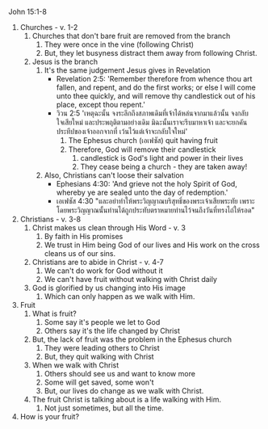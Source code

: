 John 15:1-8

1. Churches - v. 1-2 
    1. Churches that don't bare fruit are removed from the branch
        1. They were once in the vine (following Christ)
        2. But, they let busyness distract them away from following Christ.
    2. Jesus is the branch 
        1. It's the same judgement Jesus gives in Revelation
            - Revelation 2:5: 'Remember therefore from whence thou art fallen, and repent, and do the first works; or else I will come unto thee quickly, and will remove thy candlestick out of his place, except thou repent.'
            - วิวน 2:5 'เหตุฉะนั้น จงระลึกถึงสภาพเดิมที่เจ้าได้หล่นจากมาแล้วนั้น จงกลับใจเสียใหม่ และประพฤติตามอย่างเดิม มิฉะนั้นเราจะรีบมาหาเจ้า และจะยกคันประทีปของเจ้าออกจากที่ เว้นไว้แต่เจ้าจะกลับใจใหม่'
                1. The Ephesus church (เอเฟซัส) quit having fruit
                2. Therefore, God will remove their candlestick
                    1. candlestick is God's light and power in their lives
                    2. They cease being a church - they are taken away!
        2. Also, Christians can't loose their salvation
            - Ephesians 4:30: 'And grieve not the holy Spirit of God, whereby ye are sealed unto the day of redemption.'
            - เอเฟซัส 4:30 "และอย่าทำให้พระวิญญาณบริสุทธิ์ของพระเจ้าเสียพระทัย เพราะโดยพระวิญญาณนั้นท่านได้ถูกประทับตราหมายท่านไว้จนถึงวันที่ทรงไถ่ให้รอด"
2. Christians - v. 3-8
    1. Christ makes us clean through His Word - v. 3
        1. By faith in His promises
        2. We trust in Him being God of our lives and His work on the cross cleans us of our sins.
    2. Christians are to abide in Christ - v. 4-7
        1. We can't do work for God without it 
        2. We can't have fruit without walking with Christ daily
    3. God is glorified by us changing into His image
        1. Which can only happen as we walk with Him.
3. Fruit 
    1. What is fruit?
        1. Some say it's people we let to God
        2. Others say it's the life changed by Christ
    2. But, the lack of fruit was the problem in the Ephesus church 
        1. They were leading others to Christ
        2. But, they quit walking with Christ
    3. When we walk with Christ 
        1. Others should see us and want to know more
        2. Some will get saved, some won't 
        3. But, our lives do change as we walk with Christ.
    4. The fruit Christ is talking about is a life walking with Him.
        1. Not just sometimes, but all the time.
4. How is your fruit?